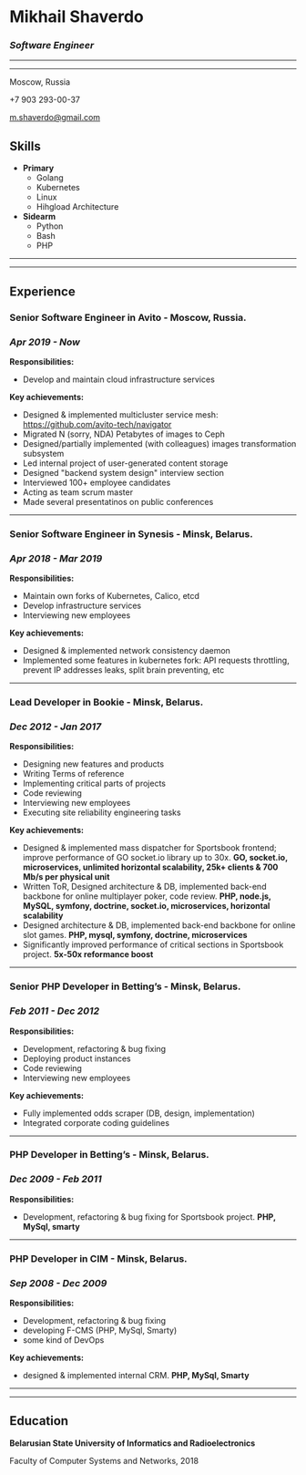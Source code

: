 # Mikhail Shaverdo
### *Software Engineer*
____
____
Moscow, Russia

+7 903 293-00-37

[m.shaverdo@gmail.com](mailto:m.shaverdo@gmail.com)


## Skills
- **Primary**
  - Golang
  - Kubernetes
  - Linux
  - Hihgload Architecture
- **Sidearm**
  - Python
  - Bash
  - PHP

_____
_____

## Experience

### Senior Software Engineer in Avito - Moscow, Russia. 
### *Apr 2019 - Now*

**Responsibilities:**
* Develop and maintain cloud infrastructure services

**Key achievements:**

* Designed & implemented multicluster service mesh: https://github.com/avito-tech/navigator
* Migrated N (sorry, NDA) Petabytes of images to Ceph
* Designed/partially implemented (with colleagues) images transformation subsystem
* Led internal project of user-generated content storage
* Designed "backend system design" interview section 
* Interviewed 100+ employee candidates
* Acting as team scrum master
* Made several presentatinos on public conferences

___

### Senior Software Engineer in Synesis - Minsk, Belarus. 
### *Apr 2018 - Mar 2019*

**Responsibilities:**
* Maintain own forks of Kubernetes, Calico, etcd
* Develop infrastructure services
* Interviewing new employees

**Key achievements:**

* Designed & implemented network consistency daemon
* Implemented some features in kubernetes fork: API requests throttling, prevent IP addresses leaks, split brain preventing, etc

___

### Lead Developer in Bookie - Minsk, Belarus. 
### *Dec 2012 - Jan 2017*

**Responsibilities:**
* Designing new features and products
* Writing Terms of reference
* Implementing critical parts of projects
* Code reviewing
* Interviewing new employees
* Executing site reliability engineering tasks

**Key achievements:**

* Designed & implemented mass dispatcher for Sportsbook frontend; improve
performance of GO socket.io library up to 30x. **GO, socket.io,
microservices, unlimited horizontal scalability, 25k+ clients & 700 Mb/s
per physical unit**
* Written ToR, Designed architecture & DB, implemented back-end backbone for
online multiplayer poker, code review. **PHP, node.js, MySQL, symfony,
doctrine, socket.io, microservices, horizontal scalability**
* Designed architecture & DB, implemented back-end backbone for online slot
games. **PHP, mysql, symfony, doctrine, microservices**
* Significantly improved performance of critical sections in Sportsbook project.
**5x-50x reformance boost**

___
### Senior PHP Developer in Betting’s - Minsk, Belarus. 
### *Feb 2011 - Dec 2012*

**Responsibilities:**
* Development, refactoring & bug fixing
* Deploying product instances
* Code reviewing
* Interviewing new employees

**Key achievements:**
* Fully implemented odds scraper (DB, design, implementation)
* Integrated corporate coding guidelines

___
### PHP Developer in Betting’s - Minsk, Belarus. 
### *Dec 2009 - Feb 2011*

**Responsibilities:**
* Development, refactoring & bug fixing for Sportsbook project. **PHP, MySql, smarty**

___
### PHP Developer in CIM - Minsk, Belarus. 
### *Sep 2008 - Dec 2009*

**Responsibilities:**
* Development, refactoring & bug fixing
* developing F-CMS (PHP, MySql, Smarty)
* some kind of DevOps

**Key achievements:**
* designed & implemented internal CRM. **PHP, MySql, Smarty**


___
___
## Education

**Belarusian State University of Informatics and Radioelectronics**

Faculty of Computer Systems and Networks, 2018

